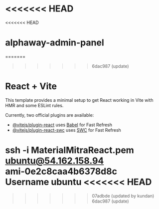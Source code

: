<<<<<<< HEAD
=======
<<<<<<< HEAD
# alphaway-admin-panel
=======
>>>>>>> 6dac987 (update)
# React + Vite

This template provides a minimal setup to get React working in Vite with HMR and some ESLint rules.

Currently, two official plugins are available:

- [@vitejs/plugin-react](https://github.com/vitejs/vite-plugin-react/blob/main/packages/plugin-react/README.md) uses [Babel](https://babeljs.io/) for Fast Refresh
- [@vitejs/plugin-react-swc](https://github.com/vitejs/vite-plugin-react-swc) uses [SWC](https://swc.rs/) for Fast Refresh

 ssh -i MaterialMitraReact.pem ubuntu@54.162.158.94    
ami-0e2c8caa4b6378d8c
Username
ubuntu
<<<<<<< HEAD
=======
>>>>>>> 07adbde (updated by kundan)
>>>>>>> 6dac987 (update)
